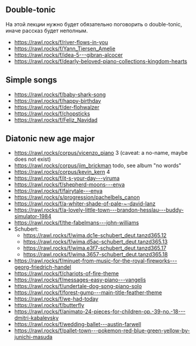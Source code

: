 ## Double-tonic

На этой лекции нужно будет обязательно поговорить о double-tonic, иначе рассказ будет неполным.
- https://rawl.rocks/f/river-flows-in-you
- https://rawl.rocks/f/Yann_Tiersen_Amelie
- https://rawl.rocks/f/idea-5---gibran-alcocer
- https://rawl.rocks/f/dearly-beloved-piano-collections-kingdom-hearts

## Simple songs

- https://rawl.rocks/f/baby-shark-song
- https://rawl.rocks/f/happy-birthday
- https://rawl.rocks/f/der-flohwalzer
- https://rawl.rocks/f/chopsticks
- https://rawl.rocks/f/Feliz_Navidad

## Diatonic new age major

- https://rawl.rocks/corpus/vicenzo_piano 3 (caveat: a no-name, maybe does not exist)
- https://rawl.rocks/corpus/jim_brickman todo, see album "no words"
- https://rawl.rocks/corpus/kevin_kern 4
- https://rawl.rocks/f/it-s-your-day---yiruma
- https://rawl.rocks/f/shepherd-moons---enya
- https://rawl.rocks/f/fairytale---enya
- https://rawl.rocks/s/progression/pachelbels_canon
- https://rawl.rocks/f/a-whiter-shade-of-pale-~-david-lanz
- https://rawl.rocks/f/a-lovely-little-town---brandon-hesslau---buddy-simulator-1984
- https://rawl.rocks/f/the-fabelmans---john-williams
- Schubert:
  - https://rawl.rocks/f/wima.dc1e-schubert_deut.tanzd365.12
  - https://rawl.rocks/f/wima.d5ac-schubert_deut.tanzd365.13
  - https://rawl.rocks/f/wima.e3f7-schubert_deut.tanzd365.17
  - https://rawl.rocks/f/wima.3657-schubert_deut.tanzd365.18
- https://rawl.rocks/f/minuet-from-music-for-the-royal-fireworks---georg-friedrich-handel
- https://rawl.rocks/f/chariots-of-fire-theme
- https://rawl.rocks/f/messages-easy-piano---vangelis
- https://rawl.rocks/f/undertale-dog-song-piano-solo
- https://rawl.rocks/f/forest-gump---main-title-feather-theme
- https://rawl.rocks/f/we-had-today
- https://rawl.rocks/f/butterfly
- https://rawl.rocks/f/animato-24-pieces-for-children-op.-39-no.-18---dmitri-kabalevsky
- https://rawl.rocks/f/wedding-ballet---austin-farwell
- https://rawl.rocks/f/pallet-town---pokemon-red-blue-green-yellow-by-junichi-masuda

